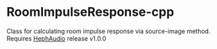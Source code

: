 # RoomImpulseResponse-cpp

Class for calculating room impulse response via source-image method. 
Requires [HephAudio](https://github.com/ozguronsoy/HephAudio) release v1.0.0

